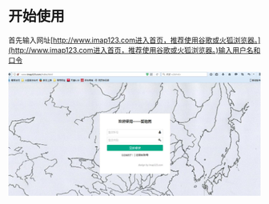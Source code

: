 # 开始使用

首先输入网址[http://www.imap123.com进入首页，推荐使用谷歌或火狐浏览器。](http://www.imap123.com进入首页，推荐使用谷歌或火狐浏览器。)输入用户名和口令

![](/assets/登录.jpg)



